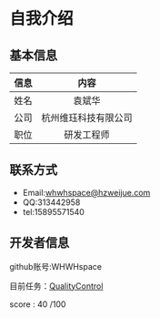 自我介绍
=======


基本信息
-------

|信息|内容|
|:--:|:--:|
|姓名|袁斌华|
|公司|杭州维珏科技有限公司|
|职位|研发工程师|


联系方式
-------

*	Email:whwhspace@hzweijue.com
*	QQ:313442958
*	tel:15895571540


开发者信息
-------

github账号:WHWHspace

目前任务：[QualityControl](https://github.com/hzweijue/QualityControl)

score : 40 /100


